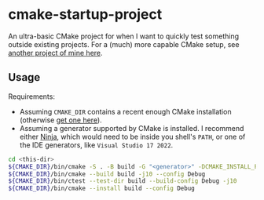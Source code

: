 # cmake-startup-project

An ultra-basic CMake project for when I want to quickly test something outside existing projects. For a (much) more capable CMake setup, see [another project of mine here](https://github.com/adentinger/CMakeBestPractices).

## Usage

Requirements:
- Assuming `CMAKE_DIR` contains a recent enough CMake installation (otherwise [get one here](https://cmake.org/download/)).
- Assuming a generator supported by CMake is installed. I recommend either [Ninja](https://github.com/ninja-build/ninja), which would need to be inside you shell's `PATH`, or one of the IDE generators, like `Visual Studio 17 2022`.

```bash
cd <this-dir>
${CMAKE_DIR}/bin/cmake -S . -B build -G "<generator>" -DCMAKE_INSTALL_PREFIX:STRING="<this-dir>/install" -DCMAKE_BUILD_TYPE:STRING=Debug -DCMAKE_EXPORT_COMPILE_COMMANDS:BOOL=TRUE
${CMAKE_DIR}/bin/cmake --build build -j10 --config Debug
${CMAKE_DIR}/bin/ctest --test-dir build --build-config Debug -j10
${CMAKE_DIR}/bin/cmake --install build --config Debug
```
